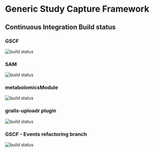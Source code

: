 Generic Study Capture Framework
====

## Continuous Integration Build status
### GSCF

![build status](http://old.jenkins.dbnp.org/jenkins/job/ci-gscf/badge/icon)

### SAM

![build status](http://old.jenkins.dbnp.org/jenkins/job/ci-sam/badge/icon)

### metabolomicsModule

![build status](http://old.jenkins.dbnp.org/jenkins/job/ci-metabolomicsModule/badge/icon)

### grails-uploadr plugin

![build status](http://jenkins.osx.eu/job/ci-uploadr/badge/icon)

### GSCF - Events refactoring branch

![build status](http://old.jenkins.dbnp.org/jenkins/job/ci2-gscf/badge/icon)

